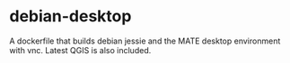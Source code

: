 # debian-desktop
A dockerfile that builds debian jessie and the MATE desktop environment with vnc.  Latest QGIS is also included.
